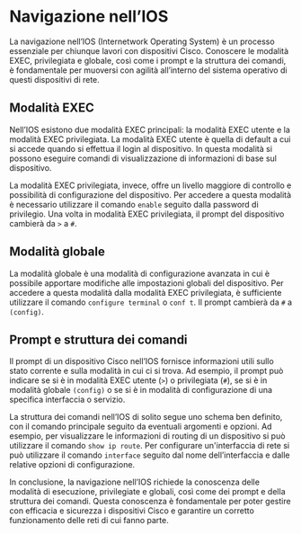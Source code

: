 # Navigazione nell’IOS

La navigazione nell’IOS (Internetwork Operating System) è un processo essenziale per chiunque lavori con dispositivi Cisco. Conoscere le modalità EXEC, privilegiata e globale, così come i prompt e la struttura dei comandi, è fondamentale per muoversi con agilità all’interno del sistema operativo di questi dispositivi di rete.

## Modalità EXEC

Nell’IOS esistono due modalità EXEC principali: la modalità EXEC utente e la modalità EXEC privilegiata. La modalità EXEC utente è quella di default a cui si accede quando si effettua il login al dispositivo. In questa modalità si possono eseguire comandi di visualizzazione di informazioni di base sul dispositivo.

La modalità EXEC privilegiata, invece, offre un livello maggiore di controllo e possibilità di configurazione del dispositivo. Per accedere a questa modalità è necessario utilizzare il comando `enable` seguito dalla password di privilegio. Una volta in modalità EXEC privilegiata, il prompt del dispositivo cambierà da `>` a `#`.

## Modalità globale

La modalità globale è una modalità di configurazione avanzata in cui è possibile apportare modifiche alle impostazioni globali del dispositivo. Per accedere a questa modalità dalla modalità EXEC privilegiata, è sufficiente utilizzare il comando `configure terminal` o `conf t`. Il prompt cambierà da `#` a `(config)`.

## Prompt e struttura dei comandi

Il prompt di un dispositivo Cisco nell’IOS fornisce informazioni utili sullo stato corrente e sulla modalità in cui ci si trova. Ad esempio, il prompt può indicare se si è in modalità EXEC utente (`>`) o privilegiata (`#`), se si è in modalità globale `(config)` o se si è in modalità di configurazione di una specifica interfaccia o servizio.

La struttura dei comandi nell’IOS di solito segue uno schema ben definito, con il comando principale seguito da eventuali argomenti e opzioni. Ad esempio, per visualizzare le informazioni di routing di un dispositivo si può utilizzare il comando `show ip route`. Per configurare un'interfaccia di rete si può utilizzare il comando `interface` seguito dal nome dell’interfaccia e dalle relative opzioni di configurazione.

In conclusione, la navigazione nell’IOS richiede la conoscenza delle modalità di esecuzione, privilegiate e globali, così come dei prompt e della struttura dei comandi. Questa conoscenza è fondamentale per poter gestire con efficacia e sicurezza i dispositivi Cisco e garantire un corretto funzionamento delle reti di cui fanno parte.